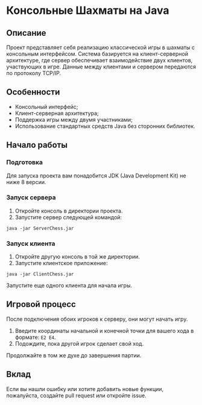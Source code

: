 <div class="relative flex w-[calc(100%-50px)] flex-col gap-1 md:gap-3 lg:w-[calc(100%-115px)]"><div class="flex flex-grow flex-col gap-3"><div class="min-h-[20px] flex flex-col items-start gap-3 overflow-x-auto whitespace-pre-wrap break-words"><div class="markdown prose w-full break-words dark:prose-invert light"><h1>Консольные Шахматы на Java</h1><h2>Описание</h2><p>Проект представляет себя реализацию классической игры в шахматы с консольным интерфейсом. Система базируется на клиент-серверной архитектуре, где сервер обеспечивает взаимодействие двух клиентов, участвующих в игре. Данные между клиентами и сервером передаются по протоколу TCP/IP.</p><h2>Особенности</h2><ul><li>Консольный интерфейс;</li><li>Клиент-серверная архитектура;</li><li>Поддержка игры между двумя участниками;</li><li>Использование стандартных средств Java без сторонних библиотек.</li></ul><h2>Начало работы</h2><h3>Подготовка</h3><p>Для запуска проекта вам понадобится JDK (Java Development Kit) не ниже 8 версии.</p><h3>Запуск сервера</h3><ol><li>Откройте консоль в директории проекта.</li><li>Запустите сервер следующей командой:</li></ol><pre><div class="p-4 overflow-y-auto"><code class="!whitespace-pre hljs">java -jar ServerChess.jar
</code></div></div></pre><h3>Запуск клиента</h3><ol><li>Откройте другую консоль в той же директории.</li><li>Запустите клиентское приложение:</li></ol><pre><div class="p-4 overflow-y-auto"><code class="!whitespace-pre hljs">java -jar ClientChess.jar
</code></div></div></pre><p>Запустите еще одного клиента для начала игры.</p><h2>Игровой процесс</h2><p>После подключения обоих игроков к серверу, они могут начать игру.</p><ol><li>Введите координаты начальной и конечной точки для вашего хода в формате: <code>E2 E4</code>.</li><li>Подождите, пока другой игрок сделает свой ход.</li></ol><p>Продолжайте в том же духе до завершения партии.</p><h2>Вклад</h2><p>Если вы нашли ошибку или хотите добавить новые функции, пожалуйста, создайте pull request или откройте issue.</p>
